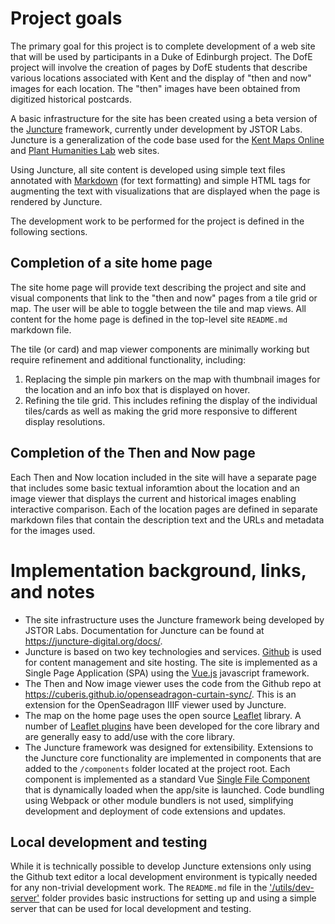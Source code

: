 # Project goals

The primary goal for this project is to complete development of a web site that will be used by participants in a Duke of Edinburgh project.  The DofE project will involve the creation of pages by DofE students that describe various locations associated with Kent and the display of "then and now" images for each location.  The "then" images have been obtained from digitized historical postcards.

A basic infrastructure for the site has been created using a beta version of the [Juncture](https://juncture-digital.org/) framework, currently under development by JSTOR Labs.  Juncture is a generalization of the code base used for the [Kent Maps Online](https://kent-maps.online/) and [Plant Humanities Lab](https://lab.plant-humanities.org/) web sites.

Using Juncture, all site content is developed using simple text files annotated with [Markdown](https://www.markdownguide.org/) (for text formatting) and simple HTML tags for augmenting the text with visualizations that are displayed when the page is rendered by Juncture.

The development work to be performed for the project is defined in the following sections.

## Completion of a site home page

The site home page will provide text describing the project and site and visual components that link to the "then and now" pages from a tile grid or map.  The user will be able to toggle between the tile and map views.  All content for the home page is defined in the top-level site `README.md` markdown file.

The tile (or card) and map viewer components are minimally working but require refinement and additional functionality, including:

1. Replacing the simple pin markers on the map with thumbnail images for the location and an info box that is displayed on hover.
2. Refining the tile grid.  This includes refining the display of the individual tiles/cards as well as making the grid more responsive to different display resolutions.

## Completion of the Then and Now page

Each Then and Now location included in the site will have a separate page that includes some basic textual inforamtion about the location and an image viewer that displays the current and historical images enabling interactive comparison.  Each of the location pages are defined in separate markdown files that contain the description text and the URLs and metadata for the images used.

# Implementation background, links, and notes

- The site infrastructure uses the Juncture framework being developed by JSTOR Labs.  Documentation for Juncture can be found at https://juncture-digital.org/docs/.
- Juncture is based on two key technologies and services.  [Github](https://github.com/) is used for content management and site hosting.  The site is implemented as a Single Page Application (SPA) using the [Vue.js](https://vuejs.org/) javascript framework.
- The Then and Now image viewer uses the code from the Github repo at https://cuberis.github.io/openseadragon-curtain-sync/.  This is an extension for the OpenSeadragon IIIF viewer used by Juncture.
- The map on the home page uses the open source [Leaflet](https://leafletjs.com/) library.  A number of [Leaflet plugins](https://leafletjs.com/plugins.html) have been developed for the core library and are generally easy to add/use with the core library.
- The Juncture framework was designed for extensibility.  Extensions to the Juncture core functionality are implemented in components that are added to the `/components` folder located at the project root.  Each component is implemented as a standard Vue [Single File Component](https://vuejs.org/v2/guide/single-file-components.html) that is dynamically loaded when the app/site is launched.  Code bundling using Webpack or other module bundlers is not used, simplifying development and deployment of code extensions and updates.

## Local development and testing

While it is technically possible to develop Juncture extensions only using the Github text editor a local development environment is typically needed for any non-trivial development work.  The `README.md` file in the ['/utils/dev-server'](/dofe/utils/dev-server) folder provides basic instructions for setting up and using a simple server that can be used for local development and testing.
